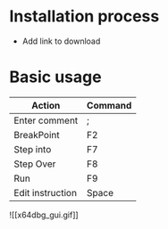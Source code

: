 # Installation process 
- Add link to download

# Basic usage
| Action | Command |
| -- | -- |
| Enter comment | ; |
| BreakPoint | F2 |
| Step into | F7 |
| Step Over | F8 |
| Run | F9 |
| Edit instruction | Space |

![[x64dbg_gui.gif]]